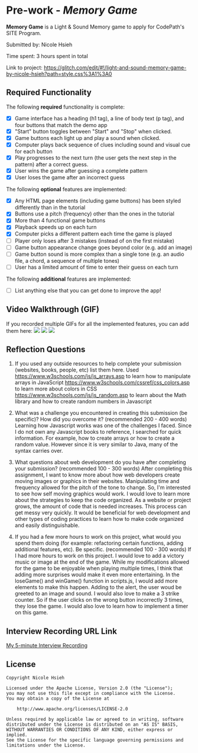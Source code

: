 # Pre-work - *Memory Game*

**Memory Game** is a Light & Sound Memory game to apply for CodePath's SITE Program. 

Submitted by: Nicole Hsieh

Time spent: 3 hours spent in total

Link to project: https://glitch.com/edit/#!/light-and-sound-memory-game-by-nicole-hsieh?path=style.css%3A1%3A0

## Required Functionality

The following **required** functionality is complete:

* [x] Game interface has a heading (h1 tag), a line of body text (p tag), and four buttons that match the demo app
* [x] "Start" button toggles between "Start" and "Stop" when clicked. 
* [x] Game buttons each light up and play a sound when clicked. 
* [x] Computer plays back sequence of clues including sound and visual cue for each button
* [x] Play progresses to the next turn (the user gets the next step in the pattern) after a correct guess. 
* [x] User wins the game after guessing a complete pattern
* [x] User loses the game after an incorrect guess

The following **optional** features are implemented:

* [x] Any HTML page elements (including game buttons) has been styled differently than in the tutorial
* [x] Buttons use a pitch (frequency) other than the ones in the tutorial
* [x] More than 4 functional game buttons
* [x] Playback speeds up on each turn
* [x] Computer picks a different pattern each time the game is played
* [ ] Player only loses after 3 mistakes (instead of on the first mistake)
* [ ] Game button appearance change goes beyond color (e.g. add an image)
* [ ] Game button sound is more complex than a single tone (e.g. an audio file, a chord, a sequence of multiple tones)
* [ ] User has a limited amount of time to enter their guess on each turn

The following **additional** features are implemented:

- [ ] List anything else that you can get done to improve the app!

## Video Walkthrough (GIF)
If you recorded multiple GIFs for all the implemented features, you can add them here:
![](https://i.imgur.com/XT2Vy8X.gif)
![](https://i.imgur.com/16DAQb3.gif)
![](https://i.imgur.com/zm43mG4.gif)

## Reflection Questions
1. If you used any outside resources to help complete your submission (websites, books, people, etc) list them here. 
Used https://www.w3schools.com/js/js_arrays.asp to learn how to manipulate arrays in JavaScript
https://www.w3schools.com/cssref/css_colors.asp to learn more about colors in CSS
https://www.w3schools.com/js/js_random.asp to learn about the Math library and how to create random numbers in Javascript

2. What was a challenge you encountered in creating this submission (be specific)? How did you overcome it? (recommended 200 - 400 words) 
Learning how Javascript works was one of the challenges I faced. Since I do not own any Javascript books to reference, I searched for quick information. For example, how to create arrays or how to create a random value. However since it is very similar to Java, many of the syntax carries over. 

3. What questions about web development do you have after completing your submission? (recommended 100 - 300 words) 
After completing this assignment, I want to know more about how web developers create moving images or graphics in their websites. Manipulating time and frequency allowed for the pitch of the tone to change. So, I'm interested to see how self moving graphics would work. I would love to learn more about the strategies to keep the code organized. As a website or project grows, the amount of code that is needed increases. This process can get messy very quickly. It would be beneficial for web development and other types of coding practices to learn how to make code organized and easily distinguishable.

4. If you had a few more hours to work on this project, what would you spend them doing (for example: refactoring certain functions, adding additional features, etc). Be specific. (recommended 100 - 300 words) 
If I had more hours to work on this project. I would love to add a victory music or image at the end of the game. While my modifications allowed for the game to be enjoyable when playing multiple times, I think that adding more surprises would make it even more entertaining. In the loseGame() and winGame() function in scripts.js, I would add more elements to make this happen. Adding to the alert, the user woud be greeted to an image and sound. I would also love to make a 3 strike counter. So if the user clicks on the wrong button incorrectly 3 times, they lose the game. I would also love to learn how to implement a timer on this game. 



## Interview Recording URL Link

[My 5-minute Interview Recording](your-link-here)


## License

    Copyright Nicole Hsieh

    Licensed under the Apache License, Version 2.0 (the "License");
    you may not use this file except in compliance with the License.
    You may obtain a copy of the License at

        http://www.apache.org/licenses/LICENSE-2.0

    Unless required by applicable law or agreed to in writing, software
    distributed under the License is distributed on an "AS IS" BASIS,
    WITHOUT WARRANTIES OR CONDITIONS OF ANY KIND, either express or implied.
    See the License for the specific language governing permissions and
    limitations under the License.